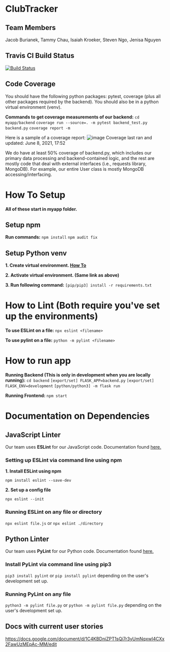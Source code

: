 # ClubTracker
## Team Members
Jacob Burianek, Tammy Chau, Isaiah Kroeker, Steven Ngo, Jenisa Nguyen

## Travis CI Build Status
[![Build Status](https://travis-ci.com/CSC308-TeamA/ClubTracker.svg?branch=main)](https://travis-ci.com/CSC308-TeamA/ClubTracker)

## Code Coverage
You should have the following python packages: pytest, coverage (plus all other packages required by the backend).
You should also be in a python virtual environment (venv).

**Commands to get coverage measurements of our backend:**
`cd myapp/backend`
`coverage run --source=. -m pytest backend_test.py backend.py`
`coverage report -m`

Here is a sample of a coverage report:
![image](https://user-images.githubusercontent.com/17805409/121275756-3676ef80-c882-11eb-8523-ce034a6740a0.png)
Coverage last ran and updated: June 8, 2021, 17:52

We do have at least 50% coverage of backend.py, which includes our primary data processing and backend-contained logic, and 
the rest are mostly code that deal with external interfaces (i.e., requests library, MongoDB). For example, our entire User
class is mostly MongoDB accessing/interfacing.

# How To Setup
**All of these start in myapp folder.**

## Setup npm
**Run commands:**
`npm install`
`npm audit fix`


## Setup Python venv
**1. Create virtual environment. [How To](https://docs.python.org/3/tutorial/venv.html)**

**2. Activate virtual environment. (Same link as above)**

**3. Run following command:**
`[pip/pip3] install -r requirements.txt`



# How to Lint (Both require you've set up the environments)
**To use ESLint on a file:**
`npx eslint <filename>`

**To use pylint on a file:**
`python -m pylint <filename>`



# How to run app
**Running Backend (This is only in development when you are locally running):**
`cd backend`
`[export/set] FLASK_APP=backend.py`
`[export/set] FLASK_ENV=development`
`[python/python3] -m flask run`

**Running Frontend:**
`npm start`



# Documentation on Dependencies

## JavaScript Linter
Our team uses **ESLint** for our JavaScript code. Documentation found [here.](https://eslint.org/docs/user-guide/getting-started)

### Setting up ESLint via command line using npm
**1. Install ESLint using npm**

`npm install eslint --save-dev`

**2. Set up a config file**

`npx eslint --init`

### Running ESLint on any file or directory
`npx eslint file.js` or `npx eslint ./directory`


## Python Linter
Our team uses **PyLint** for our Python code. Documentation found [here.](http://pylint.pycqa.org/en/latest/intro.html)

### Install PyLint via command line using pip3
`pip3 install pylint` or `pip install pylint` depending on the user's development set up.

### Running PyLint on any file 
`python3 -m pylint file.py` or `python -m pylint file.py` depending on the user's development set up.


## Docs with current user stories
https://docs.google.com/document/d/1C4KBDniZPT1sQi7r3yUmNqxwI4CXx2FawUzMEpAc-MM/edit
